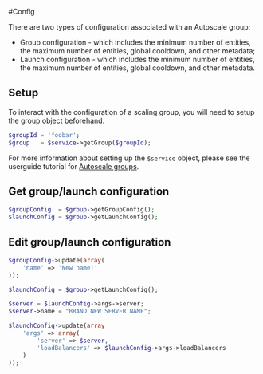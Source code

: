 #Config

There are two types of configuration associated with an Autoscale group:

- Group configuration - which includes the minimum number of entities, the maximum number of entities, global cooldown, and other metadata;
- Launch configuration - which includes the minimum number of entities, the maximum number of entities, global cooldown, and other metadata.

## Setup

To interact with the configuration of a scaling group, you will need to setup the group object beforehand.

```php
$groupId = 'foobar';
$group   = $service->getGroup($groupId);
```

For more information about setting up the `$service` object, please see the userguide tutorial for [Autoscale groups]().

## Get group/launch configuration

```php
$groupConfig  = $group->getGroupConfig();
$launchConfig = $group->getLaunchConfig();
```

## Edit group/launch configuration

```php
$groupConfig->update(array(
    'name' => 'New name!'
));

$launchConfig = $group->getLaunchConfig();

$server = $launchConfig->args->server;
$server->name = "BRAND NEW SERVER NAME"; 

$launchConfig->update(array
    'args' => array(
        'server' => $server,
        'loadBalancers' => $launchConfig->args->loadBalancers
    )
));
```